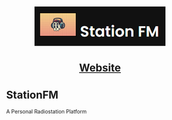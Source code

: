 <div align="center">
	<p align=center>
	<img src="./readme.png">
	</p>
	<h1><a href="#">Website</a></h1>
</div>

# StationFM
A Personal Radiostation Platform

